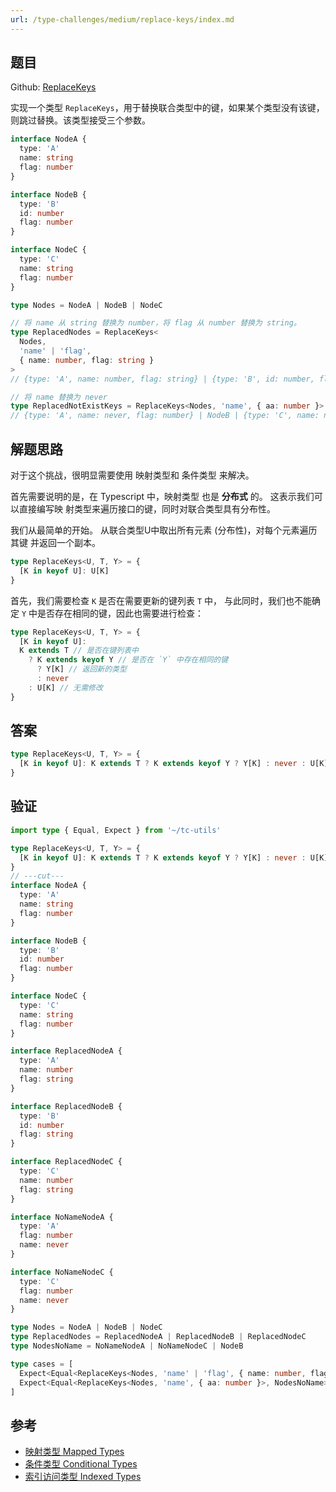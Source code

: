 ```yaml
---
url: /type-challenges/medium/replace-keys/index.md
---
```

## 题目

Github: [ReplaceKeys](https://github.com/type-challenges/type-challenges/blob/main/questions/01130-medium-replacekeys/README.md)

实现一个类型 `ReplaceKeys`，用于替换联合类型中的键，如果某个类型没有该键，则跳过替换。该类型接受三个参数。

```ts
interface NodeA {
  type: 'A'
  name: string
  flag: number
}

interface NodeB {
  type: 'B'
  id: number
  flag: number
}

interface NodeC {
  type: 'C'
  name: string
  flag: number
}

type Nodes = NodeA | NodeB | NodeC

// 将 name 从 string 替换为 number，将 flag 从 number 替换为 string。
type ReplacedNodes = ReplaceKeys<
  Nodes,
  'name' | 'flag',
  { name: number, flag: string }
>
// {type: 'A', name: number, flag: string} | {type: 'B', id: number, flag: string} | {type: 'C', name: number, flag: string}

// 将 name 替换为 never
type ReplacedNotExistKeys = ReplaceKeys<Nodes, 'name', { aa: number }>
// {type: 'A', name: never, flag: number} | NodeB | {type: 'C', name: never, flag: number}
```

## 解题思路

对于这个挑战，很明显需要使用 映射类型和 条件类型 来解决。

首先需要说明的是，在 Typescript 中，映射类型 也是 **分布式** 的。
这表示我们可以直接编写映 射类型来遍历接口的键，同时对联合类型具有分布性。

我们从最简单的开始。
从联合类型U中取出所有元素 (分布性)，对每个元素遍历其键 并返回一个副本。

```ts
type ReplaceKeys<U, T, Y> = {
  [K in keyof U]: U[K]
}
```

首先，我们需要检查 `K` 是否在需要更新的键列表 `T` 中，
与此同时，我们也不能确定 `Y` 中是否存在相同的键，因此也需要进行检查：

```ts
type ReplaceKeys<U, T, Y> = {
  [K in keyof U]:
  K extends T // 是否在键列表中
    ? K extends keyof Y // 是否在 `Y` 中存在相同的键
      ? Y[K] // 返回新的类型
      : never
    : U[K] // 无需修改
}
```

## 答案

```ts
type ReplaceKeys<U, T, Y> = {
  [K in keyof U]: K extends T ? K extends keyof Y ? Y[K] : never : U[K]
}
```

## 验证

```ts twoslash
import type { Equal, Expect } from '~/tc-utils'

type ReplaceKeys<U, T, Y> = {
  [K in keyof U]: K extends T ? K extends keyof Y ? Y[K] : never : U[K]
}
// ---cut---
interface NodeA {
  type: 'A'
  name: string
  flag: number
}

interface NodeB {
  type: 'B'
  id: number
  flag: number
}

interface NodeC {
  type: 'C'
  name: string
  flag: number
}

interface ReplacedNodeA {
  type: 'A'
  name: number
  flag: string
}

interface ReplacedNodeB {
  type: 'B'
  id: number
  flag: string
}

interface ReplacedNodeC {
  type: 'C'
  name: number
  flag: string
}

interface NoNameNodeA {
  type: 'A'
  flag: number
  name: never
}

interface NoNameNodeC {
  type: 'C'
  flag: number
  name: never
}

type Nodes = NodeA | NodeB | NodeC
type ReplacedNodes = ReplacedNodeA | ReplacedNodeB | ReplacedNodeC
type NodesNoName = NoNameNodeA | NoNameNodeC | NodeB

type cases = [
  Expect<Equal<ReplaceKeys<Nodes, 'name' | 'flag', { name: number, flag: string }>, ReplacedNodes>>,
  Expect<Equal<ReplaceKeys<Nodes, 'name', { aa: number }>, NodesNoName>>,
]
```

## 参考

* [映射类型 Mapped Types](https://www.typescriptlang.org/docs/handbook/2/mapped-types.html)
* [条件类型 Conditional Types](https://www.typescriptlang.org/docs/handbook/2/conditional-types.html)
* [索引访问类型 Indexed Types](https://www.typescriptlang.org/docs/handbook/2/indexed-access-types.html)
